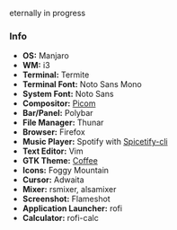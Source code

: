 eternally in progress

### Info

-  **OS:** Manjaro
-  **WM:** i3
-  **Terminal:** Termite
-  **Terminal Font:** Noto Sans Mono
-  **System Font:** Noto Sans
-  **Compositor:** [Picom](https://github.com/yshui/picom)
-  **Bar/Panel:** Polybar
-  **File Manager:** Thunar
-  **Browser:** Firefox
-  **Music Player:** Spotify with [Spicetify-cli](https://github.com/khanhas/spicetify-cli)
-  **Text Editor:** Vim
-  **GTK Theme:** [Coffee](https://github.com/danielammartins/KDEdotfiles/tree/main/.themes/Coffee) 
-  **Icons:** Foggy Mountain
-  **Cursor:** Adwaita
-  **Mixer:** rsmixer, alsamixer
-  **Screenshot:** Flameshot 
-  **Application Launcher:** rofi
-  **Calculator:** rofi-calc

